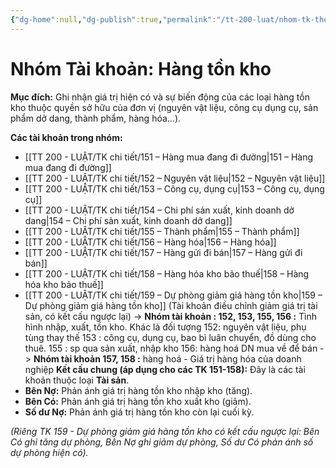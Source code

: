 ```yaml
---
{"dg-home":null,"dg-publish":true,"permalink":"/tt-200-luat/nhom-tk-theo-tt/nhom-tai-san-4/","dgPassFrontmatter":true,"noteIcon":""}
---
```



# Nhóm Tài khoản: Hàng tồn kho

**Mục đích:** Ghi nhận giá trị hiện có và sự biến động của các loại hàng tồn kho thuộc quyền sở hữu của đơn vị (nguyên vật liệu, công cụ dụng cụ, sản phẩm dở dang, thành phẩm, hàng hóa...).

**Các tài khoản trong nhóm:**
*   [[TT 200 - LUẬT/TK chi tiết/151 – Hàng mua đang đi đường\|151 – Hàng mua đang đi đường]]
*   [[TT 200 - LUẬT/TK chi tiết/152 – Nguyên vật liệu\|152 – Nguyên vật liệu]]
*   [[TT 200 - LUẬT/TK chi tiết/153 – Công cụ, dụng cụ\|153 – Công cụ, dụng cụ]]
*   [[TT 200 - LUẬT/TK chi tiết/154 – Chi phí sản xuất, kinh doanh dở dang\|154 – Chi phí sản xuất, kinh doanh dở dang]]
*   [[TT 200 - LUẬT/TK chi tiết/155 – Thành phẩm\|155 – Thành phẩm]]
*   [[TT 200 - LUẬT/TK chi tiết/156 – Hàng hóa\|156 – Hàng hóa]]
*   [[TT 200 - LUẬT/TK chi tiết/157 – Hàng gửi đi bán\|157 – Hàng gửi đi bán]]
*   [[TT 200 - LUẬT/TK chi tiết/158 – Hàng hóa kho bảo thuế\|158 – Hàng hóa kho bảo thuế]]
*   [[TT 200 - LUẬT/TK chi tiết/159 – Dự phòng giảm giá hàng tồn kho\|159 – Dự phòng giảm giá hàng tồn kho]] (Tài khoản điều chỉnh giảm giá trị tài sản, có kết cấu ngược lại)
-> **Nhóm tài khoản : 152, 153, 155, 156 :** Tình hình nhập, xuất, tồn kho. Khác là đối tượng 
152: nguyên vật liệu, phụ tùng thay thế
153 : công cụ, dụng cụ, bao bì luân chuyển, đồ dùng cho thuê.
155 :  sp qua sản xuất, nhập kho
156: hàng hoá DN mua về để bán
-> **Nhóm tài khoản 157, 158 :** hàng hoá - Giá trị hàng hóa của doanh nghiệp
**Kết cấu chung (áp dụng cho các TK 151-158):** Đây là các tài khoản thuộc loại **Tài sản**.
*   **Bên Nợ:** Phản ánh giá trị hàng tồn kho nhập kho (tăng).
*   **Bên Có:** Phản ánh giá trị hàng tồn kho xuất kho (giảm).
*   **Số dư Nợ:** Phản ánh giá trị hàng tồn kho còn lại cuối kỳ.

*(Riêng TK 159 - Dự phòng giảm giá hàng tồn kho có kết cấu ngược lại: Bên Có ghi tăng dự phòng, Bên Nợ ghi giảm dự phòng, Số dư Có phản ánh số dự phòng hiện có).*